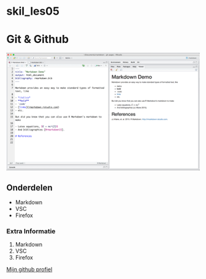 # skil_les05
# Git & Github
![image](markdown-image.png)

## Onderdelen
- Markdown
- VSC
- Firefox

### Extra Informatie
1. Markdown
2. VSC
3. Firefox

[Mijn github profiel](https://github.com/naokimon)